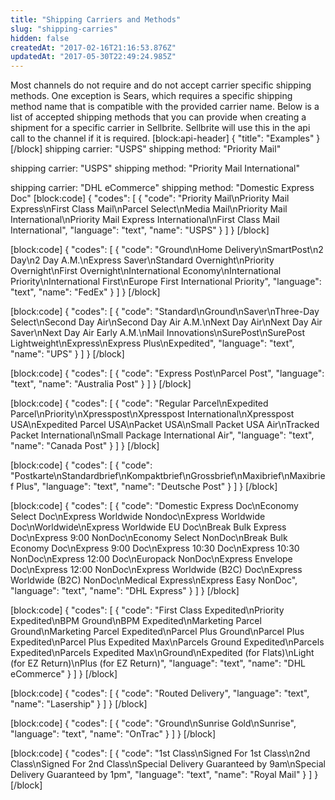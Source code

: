 ```yaml
---
title: "Shipping Carriers and Methods"
slug: "shipping-carries"
hidden: false
createdAt: "2017-02-16T21:16:53.876Z"
updatedAt: "2017-05-30T22:49:24.985Z"
---
```

Most channels do not require and do not accept carrier specific shipping methods.  One exception is Sears, which requires a specific shipping method name that is compatible with the provided carrier name.  Below is a list of accepted shipping methods that you can provide when creating a shipment for a specific carrier in Sellbrite.  Sellbrite will use this in the api call to the channel if it is required. 
[block:api-header]
{
  "title": "Examples"
}
[/block]
shipping carrier: "USPS"
shipping method: "Priority Mail"

shipping carrier: "USPS"
shipping method: "Priority Mail International"

shipping carrier: "DHL eCommerce"
shipping method: "Domestic Express Doc"
[block:code]
{
  "codes": [
    {
      "code": "Priority Mail\nPriority Mail Express\nFirst Class Mail\nParcel Select\nMedia Mail\nPriority Mail International\nPriority Mail Express International\nFirst Class Mail International",
      "language": "text",
      "name": "USPS"
    }
  ]
}
[/block]

[block:code]
{
  "codes": [
    {
      "code": "Ground\nHome Delivery\nSmartPost\n2 Day\n2 Day A.M.\nExpress Saver\nStandard Overnight\nPriority Overnight\nFirst Overnight\nInternational Economy\nInternational Priority\nInternational First\nEurope First International Priority",
      "language": "text",
      "name": "FedEx"
    }
  ]
}
[/block]

[block:code]
{
  "codes": [
    {
      "code": "Standard\nGround\nSaver\nThree-Day Select\nSecond Day Air\nSecond Day Air A.M.\nNext Day Air\nNext Day Air Saver\nNext Day Air Early A.M.\nMail Innovations\nSurePost\nSurePost Lightweight\nExpress\nExpress Plus\nExpedited",
      "language": "text",
      "name": "UPS"
    }
  ]
}
[/block]

[block:code]
{
  "codes": [
    {
      "code": "Express Post\nParcel Post",
      "language": "text",
      "name": "Australia Post"
    }
  ]
}
[/block]

[block:code]
{
  "codes": [
    {
      "code": "Regular Parcel\nExpedited Parcel\nPriority\nXpresspost\nXpresspost International\nXpresspost USA\nExpedited Parcel USA\nPacket USA\nSmall Packet USA Air\nTracked Packet International\nSmall Package International Air",
      "language": "text",
      "name": "Canada Post"
    }
  ]
}
[/block]

[block:code]
{
  "codes": [
    {
      "code": "Postkarte\nStandardbrief\nKompaktbrief\nGrossbrief\nMaxibrief\nMaxibrief Plus",
      "language": "text",
      "name": "Deutsche Post"
    }
  ]
}
[/block]

[block:code]
{
  "codes": [
    {
      "code": "Domestic Express Doc\nEconomy Select Doc\nExpress Worldwide Nondoc\nExpress Worldwide Doc\nWorldwide\nExpress Worldwide EU Doc\nBreak Bulk Express Doc\nExpress 9:00 NonDoc\nEconomy Select NonDoc\nBreak Bulk Economy Doc\nExpress 9:00 Doc\nExpress 10:30 Doc\nExpress 10:30 NonDoc\nExpress 12:00 Doc\nEuropack NonDoc\nExpress Envelope Doc\nExpress 12:00 NonDoc\nExpress Worldwide (B2C) Doc\nExpress Worldwide (B2C) NonDoc\nMedical Express\nExpress Easy NonDoc",
      "language": "text",
      "name": "DHL Express"
    }
  ]
}
[/block]

[block:code]
{
  "codes": [
    {
      "code": "First Class Expedited\nPriority Expedited\nBPM Ground\nBPM Expedited\nMarketing Parcel Ground\nMarketing Parcel Expedited\nParcel Plus Ground\nParcel Plus Expedited\nParcel Plus Expedited Max\nParcels Ground Expedited\nParcels Expedited\nParcels Expedited Max\nGround\nExpedited (for Flats)\nLight (for EZ Return)\nPlus (for EZ Return)",
      "language": "text",
      "name": "DHL eCommerce"
    }
  ]
}
[/block]

[block:code]
{
  "codes": [
    {
      "code": "Routed Delivery",
      "language": "text",
      "name": "Lasership"
    }
  ]
}
[/block]

[block:code]
{
  "codes": [
    {
      "code": "Ground\nSunrise Gold\nSunrise",
      "language": "text",
      "name": "OnTrac"
    }
  ]
}
[/block]

[block:code]
{
  "codes": [
    {
      "code": "1st Class\nSigned For 1st Class\n2nd Class\nSigned For 2nd Class\nSpecial Delivery Guaranteed by 9am\nSpecial Delivery Guaranteed by 1pm",
      "language": "text",
      "name": "Royal Mail"
    }
  ]
}
[/block]
